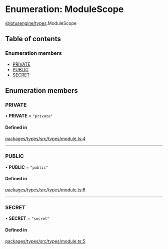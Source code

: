 # Enumeration: ModuleScope

[@lotusengine/types](../wiki/@lotusengine.types).ModuleScope

## Table of contents

### Enumeration members

- [PRIVATE](../wiki/@lotusengine.types.ModuleScope#private)
- [PUBLIC](../wiki/@lotusengine.types.ModuleScope#public)
- [SECRET](../wiki/@lotusengine.types.ModuleScope#secret)

## Enumeration members

### PRIVATE

• **PRIVATE** = `"private"`

#### Defined in

[packages/types/src/types/module.ts:4](https://github.com/lotusengine/sdk/blob/f1f5297/packages/types/src/types/module.ts#L4)

___

### PUBLIC

• **PUBLIC** = `"public"`

#### Defined in

[packages/types/src/types/module.ts:6](https://github.com/lotusengine/sdk/blob/f1f5297/packages/types/src/types/module.ts#L6)

___

### SECRET

• **SECRET** = `"secret"`

#### Defined in

[packages/types/src/types/module.ts:5](https://github.com/lotusengine/sdk/blob/f1f5297/packages/types/src/types/module.ts#L5)
